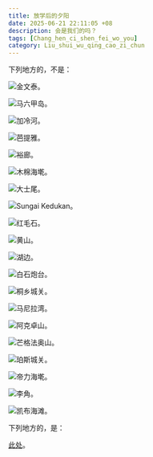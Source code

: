 ```yaml
---
title: 放学后的夕阳
date: 2025-06-21 22:11:05 +08
description: 会是我们的吗？
tags: [Chang_hen_ci_shen_fei_wo_you]
category: Liu_shui_wu_qing_cao_zi_chun
---
```


下列地方的，不是：

![金文泰。](/assets/img/20250622/IMG_1289.png "新加坡")

![马六甲岛。](/assets/img/20250622/IMG_2148.png "马来西亚马六甲州中央县")

![加冷河。](/assets/img/20230316/IMG_2673.png "新加坡")

![芭提雅。](/assets/img/20230316/IMG_2977.png "泰国春武里府邦拉蒙县")

![裕廊。](/assets/img/20250622/IMG_3055.png "新加坡")

![木棉海墘。](/assets/img/20250622/IMG_3604.png "印度尼西亚雅京北雅加达市")

![大士尾。](/assets/img/20250622/IMG_3604.png "新加坡")

![Sungai Kedukan。](/assets/img/20250622/IMG_3989.png "印度尼西亚苏南省万雅新县")

![红毛石。](/assets/img/20250622/IMG_3989.png "马来西亚槟城州东北县")

![黄山。](/assets/img/20231021/IMG_4366.jpeg "安徽省太平县")

![湖边。](/assets/img/20250622/IMG_4591.png "福建省同安县")

![白石炮台。](/assets/img/20250108/IMG_5528.jpeg "福建省同安县")

![桐乡城关。](/assets/img/20250622/IMG_5921.png "浙江省桐乡县")

![马尼拉湾。](/assets/img/20250108/IMG_6062.jpeg "菲京巴西市")

![阿克卓山。](/assets/img/20250622/IMG_6371.png "哈萨克斯坦阿拉木图市")

![芒格法奥山。](/assets/img/20250622/IMG_7244.png "新西兰奥克兰市")

![珀斯城关。](/assets/img/20250622/IMG_7244.png "澳大利亚西澳大利亚州珀斯市")

![帝力海墘。](/assets/img/20250622/IMG_8282.png "东帝汶帝力区")

![李角。](/assets/img/20250622/IMG_8371.png "澳大利亚北领地达尔文市")

![凯布海滩。](/assets/img/20250622/IMG_8514.png "澳大利亚西澳大利亚州布鲁姆县")

下列地方的，是：

[此处](https://kevinuinn.github.io/yi_xi_wan_gu_fan_ma_kong/2018/11/23/%E6%94%BE%E5%AD%A6%E5%90%8E%E5%A4%95%E9%98%B3%E4%B9%9F%E4%BC%9A%E6%98%AF%E6%88%91%E4%BB%AC%E7%9A%84.html)。